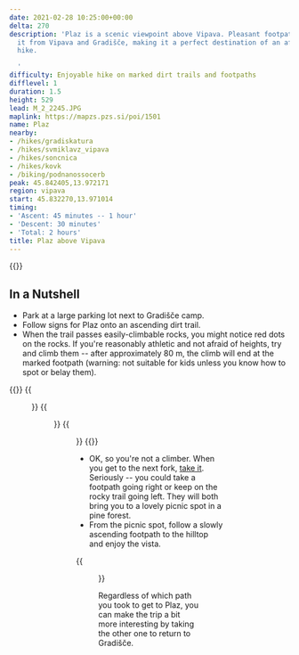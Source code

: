 ```yaml
---
date: 2021-02-28 10:25:00+00:00
delta: 270
description: 'Plaz is a scenic viewpoint above Vipava. Pleasant footpaths lead to
  it from Vipava and Gradišče, making it a perfect destination of an afternoon family
  hike.

  '
difficulty: Enjoyable hike on marked dirt trails and footpaths
difflevel: 1
duration: 1.5
height: 529
lead: M_2_2245.JPG
maplink: https://mapzs.pzs.si/poi/1501
name: Plaz
nearby:
- /hikes/gradiskatura
- /hikes/svmiklavz_vipava
- /hikes/soncnica
- /hikes/kovk
- /biking/podnanossocerb
peak: 45.842405,13.972171
region: vipava
start: 45.832270,13.971014
timing:
- 'Ascent: 45 minutes -- 1 hour'
- 'Descent: 30 minutes'
- 'Total: 2 hours'
title: Plaz above Vipava
---
```

{{<hike-details description="true">}}
## In a Nutshell

* Park at a large parking lot next to Gradišče camp.
* Follow signs for Plaz onto an ascending dirt trail.
* When the trail passes easily-climbable rocks, you might notice red dots on the rocks. If you're reasonably athletic and not afraid of heights, try and climb them -- after approximately 80 m, the climb will end at the marked footpath (warning: not suitable for kids unless you know how to spot or belay them).

{{<gallery>}}
{{<figure src="M_2_2247.JPG" caption="Start of the dirt trail">}}
{{<figure src="M_2_2248.JPG" caption="Climb these rocks">}}
{{<figure src="M_2_2250.JPG" caption="Marked footpath">}}
{{</gallery>}}

* OK, so you're not a climber. When you get to the next fork, [take it](https://quoteinvestigator.com/2013/07/25/fork-road/). Seriously -- you could take a footpath going right or keep on the rocky trail going left. They will both bring you to a lovely picnic spot in a pine forest.
* From the picnic spot, follow a slowly ascending footpath to the hilltop and enjoy the vista.

{{<figure src="M_2_2249.JPG" caption="View of Vipava valley">}}

Regardless of which path you took to get to Plaz, you can make the trip a bit more interesting by taking the other one to return to Gradišče.

